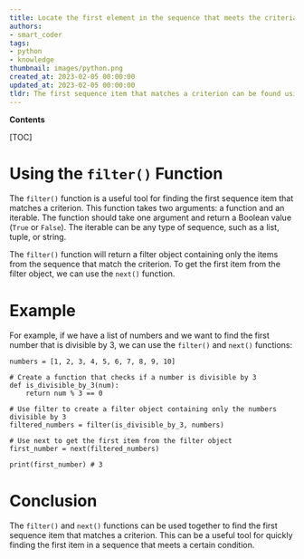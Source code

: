 ```yaml
---
title: Locate the first element in the sequence that meets the criteria
authors:
- smart_coder
tags:
- python
- knowledge
thumbnail: images/python.png
created_at: 2023-02-05 00:00:00
updated_at: 2023-02-05 00:00:00
tldr: The first sequence item that matches a criterion can be found using the index() method, which returns the index of the first item that matches the specified criterion.
---
```


**Contents**

[TOC]

# Using the `filter()` Function

The `filter()` function is a useful tool for finding the first sequence item that matches a criterion. This function takes two arguments: a function and an iterable. The function should take one argument and return a Boolean value (`True` or `False`). The iterable can be any type of sequence, such as a list, tuple, or string.

The `filter()` function will return a filter object containing only the items from the sequence that match the criterion. To get the first item from the filter object, we can use the `next()` function.

# Example

For example, if we have a list of numbers and we want to find the first number that is divisible by 3, we can use the `filter()` and `next()` functions:

```
numbers = [1, 2, 3, 4, 5, 6, 7, 8, 9, 10]

# Create a function that checks if a number is divisible by 3
def is_divisible_by_3(num):
    return num % 3 == 0

# Use filter to create a filter object containing only the numbers divisible by 3
filtered_numbers = filter(is_divisible_by_3, numbers)

# Use next to get the first item from the filter object
first_number = next(filtered_numbers)

print(first_number) # 3
```

# Conclusion

The `filter()` and `next()` functions can be used together to find the first sequence item that matches a criterion. This can be a useful tool for quickly finding the first item in a sequence that meets a certain condition.

